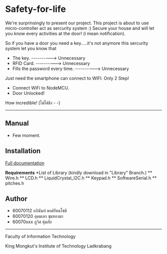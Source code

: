 # Safety-for-life

We're surprinsingly to present our project. This project is about to use micro-controller act as sercurity system :)
Secure your house and will let you know every activities at the door! (i mean notification).

So if you have a door you need a key.....it's not anymore
this sercurity system let you know that

  * The key.  ----------> Unnecessary
  * RFID Card. ----------> Unnecessary
  * Fills the password every time. ----------> Unnecessary
  
Just need the smartphone can connect to WIFI. Only 2 Step!
  * Connect WiFi to NodeMCU.
  * Door Unlocked!

How incredible!   (ไม่ได้ขิง - -)
_____________________________________________________________________________________________________

## Manual

* Few moment.

## Installation

[Full documentation](https://github.com/compro-itkmitl/demo-repo/wiki/)

**Requirements**
 *List of Library (kindly download in "Library" Branch.)
  ** Wire.h
  ** LCD.h
  ** LiquidCrystal_I2C.h 
  ** Keypad.h
  ** SoftwareSerial.h
  ** pitches.h

## Author
* 60070112 อภินันท์ พงศ์รัตนโชติ
* 60070120 อุดมเอก ชุมทองมา
* 60070xxx ภูวิศ คุ้มภัย

---

Faculty of Information Technology

King Mongkut's Institute of Technology Ladkrabang
